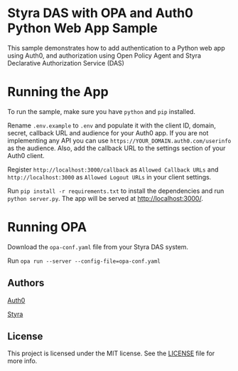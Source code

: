 # Styra DAS with OPA and Auth0 Python Web App Sample

This sample demonstrates how to add authentication to a Python web app using Auth0, and authorization using Open Policy Agent and Styra Declarative Authorization Service (DAS)

# Running the App

To run the sample, make sure you have `python` and `pip` installed.

Rename `.env.example` to `.env` and populate it with the client ID, domain, secret, callback URL and audience for your
Auth0 app. If you are not implementing any API you can use `https://YOUR_DOMAIN.auth0.com/userinfo` as the audience. 
Also, add the callback URL to the settings section of your Auth0 client.

Register `http://localhost:3000/callback` as `Allowed Callback URLs` and `http://localhost:3000` 
as `Allowed Logout URLs` in your client settings.

Run `pip install -r requirements.txt` to install the dependencies and run `python server.py`. 
The app will be served at [http://localhost:3000/](http://localhost:3000/).

# Running OPA

Download the `opa-conf.yaml` file from your Styra DAS system.

Run `opa run --server --config-file=opa-conf.yaml`

## Authors

[Auth0](https://auth0.com)

[Styra](https://styra.com)

## License

This project is licensed under the MIT license. See the [LICENSE](LICENCE) file for more info.
